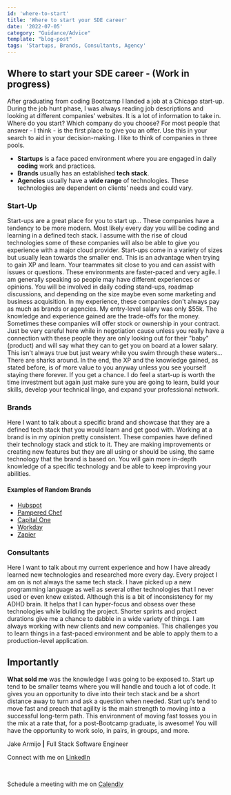 ```yaml
---
id: 'where-to-start'
title: 'Where to start your SDE career'
date: '2022-07-05'
category: "Guidance/Advice"
template: "blog-post"
tags: 'Startups, Brands, Consultants, Agency'
---
```

## Where to start your SDE career - (Work in progress)

After graduating from coding Bootcamp I landed a job at a Chicago start-up. During the job hunt phase, I was always reading job descriptions and looking at different companies' websites. It is a lot of information to take in. Where do you start? Which company do you choose?  For most people that answer - I think - is the first place to give you an offer. Use this in your search to aid in your decision-making. I like to think of companies in three pools.

- **Startups** is a face paced environment where you are engaged in daily **coding** work and practices.
- **Brands** usually has an established **tech stack**.
- **Agencies** usually have a **wide range** of technologies. These technologies are dependent on clients' needs and could vary.

### Start-Up

Start-ups are a great place for you to start up... These companies have a tendency to be more modern. Most likely every day you will be coding and learning in a defined tech stack. I assume with the rise of cloud technologies some of these companies will also be able to give you experience with a major cloud provider. Start-ups come in a variety of sizes but usually lean towards the smaller end. This is an advantage when trying to gain XP and learn. Your teammates sit close to you and can assist with issues or questions. These environments are faster-paced and very agile. I am generally speaking so people may have different experiences or opinions. You will be involved in daily coding stand-ups, roadmap discussions, and depending on the size maybe even some marketing and business acquisition. In my experience, these companies don't always pay as much as brands or agencies. My entry-level salary was only $55k. The knowledge and experience gained are the trade-offs for the money. Sometimes these companies will offer stock or ownership in your contract. Just be very careful here while in negotiation cause unless you really have a connection with these people they are only looking out for their "baby" (product) and will say what they can to get you on board at a lower salary. This isn't always true but just weary while you swim through these waters... There are sharks around. In the end, the XP and the knowledge gained, as stated before, is of more value to you anyway unless you see yourself staying there forever. If you get a chance. I do feel a start-up is worth the time investment but again just make sure you are going to learn, build your skills, develop your technical lingo, and expand your professional network.

### Brands

Here I want to talk about a specific brand and showcase that they are a defined tech stack that you would learn and get good with. Working at a brand is in my opinion pretty consistent. These companies have defined their technology stack and stick to it. They are making improvements or creating new features but they are all using or should be using, the same technology that the brand is based on. You will gain more in-depth knowledge of a specific technology and be able to keep improving your abilities. 

#### Examples of Random Brands

- [Hubspot](https://www.Hubspot.com)
- [Pampered Chef](https://www.pamperedchef.com/)
- [Capital One](https://www.capitalonecareers.com/)
- [Workday](https://www.Workday.com)
- [Zapier](https://www.Zapier.com)

### Consultants

Here I want to talk about my current experience and how I have already learned new technologies and researched more every day. Every project I am on is not always the same tech stack. I have picked up a new programming language as well as several other technologies that I never used or even knew existed. Although this is a bit of inconsistency for my ADHD brain. It helps that I can hyper-focus and obsess over these technologies while building the project. Shorter sprints and project durations give me a chance to dabble in a wide variety of things. I am always working with new clients and new companies. This challenges you to learn things in a fast-paced environment and be able to apply them to a production-level application. 

## Importantly

**What sold me** was the knowledge I was going to be exposed to. Start up tend to be smaller teams where you will handle and touch a lot of code. It gives you an opportunity to dive into their tech stack and be a short distance away to turn and ask a question when needed. Start up's tend to move fast and preach that agility is the main strength to moving into a successful long-term path. This environment of moving fast tosses you in the mix at a rate that, for a post-Bootcamp graduate, is awesome! You will have the opportunity to work solo, in pairs, in groups, and more.

Jake Armijo **|** Full Stack Software Engineer
</br>

Connect with me on [LinkedIn](https://www.linkedin.com/in/jake-armijo/)

</br>

Schedule a meeting with me on [Calendly](https://calendly.com/armijojake/meeting)
